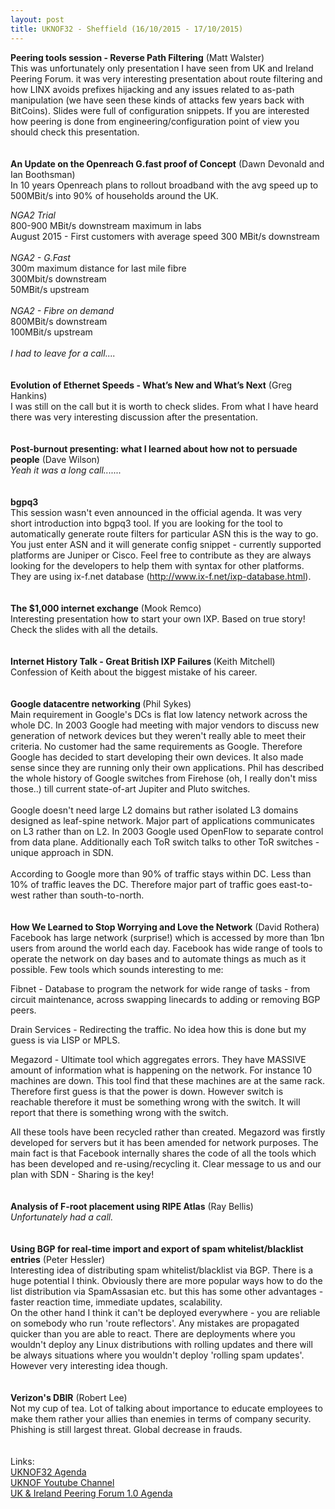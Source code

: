 ```yaml
---
layout: post
title: UKNOF32 - Sheffield (16/10/2015 - 17/10/2015) 
---
```


<b>Peering tools session - Reverse Path Filtering</b> (Matt Walster) <br>
This was unfortunately only presentation I have seen from UK and Ireland Peering Forum. it was very interesting presentation about route filtering and how LINX avoids prefixes hijacking and any issues related to as-path manipulation (we have seen these kinds of attacks few years back with BitCoins). Slides were full of configuration snippets. If you are interested how peering is done from engineering/configuration point of view you should check this presentation.
<br>
<br>
<br>
<b>An Update on the Openreach G.fast proof of Concept</b> (Dawn Devonald and Ian Boothsman) <br>
In 10 years Openreach plans to rollout broadband with the avg speed up to 500MBit/s into 90% of households around the UK.

<i>NGA2 Trial</i> <br>
800-900 MBit/s downstream maximum in labs<br>
August 2015 - First customers with average speed 300 MBit/s downstream<br>
<br>
<i>NGA2 - G.Fast</i> <br>
300m maximum distance for last mile fibre<br>
300Mbit/s downstream<br>
50MBit/s upstream<br>
<br>
<i>NGA2 - Fibre on demand</i> <br>
800MBit/s downstream<br>
100MBit/s upstream<br>
<br>
<i>I had to leave for a call....</i>
<br>
<br>
<br>
<b>Evolution of Ethernet Speeds - What’s New and What’s Next</b> (Greg Hankins) <br>
I was still on the call but it is worth to check slides. From what I have heard there was very interesting discussion after the presentation.
<br>
<br>
<br>
<b>Post-burnout presenting: what I learned about how not to persuade people</b> (Dave Wilson) <br>
<i>Yeah it was a long call.......</i>
<br>
<br>
<br>
<b>bgpq3</b> <br>
This session wasn't even announced in the official agenda. It was very short introduction into bgpq3 tool. If you are looking for the tool to automatically generate route filters for particular ASN this is the way to go. You just enter ASN and it will generate config snippet - currently supported platforms are Juniper or Cisco. Feel free to contribute as they are always looking for the developers to help them with syntax for other platforms. They are using ix-f.net database (<a href="http://www.ix-f.net/ixp-database.html">http://www.ix-f.net/ixp-database.html</a>).
<br>
<br>
<br>
<b>The $1,000 internet exchange</b> (Mook Remco) <br>
Interesting presentation how to start your own IXP. Based on true story! Check the slides with all the details.
<br>
<br>
<br>
<b>Internet History Talk - Great British IXP Failures </b> (Keith Mitchell) <br>
Confession of Keith about the biggest mistake of his career. 
<br>
<br>
<br>
<b>Google datacentre networking </b> (Phil Sykes) <br>
 Main requirement in Google's DCs is flat low latency network across the whole DC. In 2003 Google had meeting with major vendors to discuss new generation of network devices but they weren't really able to meet their criteria. No customer had the same requirements as Google. Therefore Google has decided to start developing their own devices. It also made sense since they are running only their own applications.
Phil has described the whole history of Google switches from Firehose (oh, I really don't miss those..) till current state-of-art Jupiter and Pluto switches. 
<br>
<br>
Google doesn't need large L2 domains but rather isolated L3 domains designed as leaf-spine network. Major part of applications communicates on L3 rather than on L2. In 2003 Google used OpenFlow to separate control from data plane. Additionally each ToR switch talks to other ToR switches - unique approach in SDN.
<br>
<br>
According to Google more than 90% of traffic stays within DC. Less than 10% of traffic leaves the DC. Therefore major part of traffic goes east-to-west rather than south-to-north.
<br>
<br>
<br>
<b>How We Learned to Stop Worrying and Love the Network</b> (David Rothera) <br>
Facebook has large network (surprise!) which is accessed by more than 1bn users from around the world each day. Facebook has wide range of tools to operate the network on day bases and to automate things as much as it possible. Few tools which sounds interesting to me:

Fibnet - Database to program the network for wide range of tasks - from circuit maintenance, across swapping linecards to adding or removing BGP peers.

Drain Services - Redirecting the traffic. No idea how this is done but my guess is via LISP or MPLS.

Megazord - Ultimate tool which aggregates errors. They have MASSIVE amount of information what is happening on the network. For instance 10 machines are down. This tool find that these machines are at the same rack. Therefore first guess is that the power is down. However switch is reachable therefore it must be something wrong with the switch. It will report that there is something wrong with the switch.

All these tools have been recycled rather than created. Megazord was firstly developed for servers but it has been amended for network purposes. The main fact is that Facebook internally shares the code of all the tools which has been developed and re-using/recycling it. Clear message to us and our plan with SDN - Sharing is the key!
<br>
<br>
<br>
<b>Analysis of F-root placement using RIPE Atlas</b> (Ray Bellis) <br>
<i>Unfortunately had a call.</i>
<br>
<br>
<br>
<b>Using BGP for real-time import and export of spam whitelist/blacklist entries</b> (Peter Hessler) <br>
Interesting idea of distributing spam whitelist/blacklist via BGP. There is a huge potential I think. Obviously there are more popular ways how to do the list distribution via SpamAssasian etc. but this has some other advantages - faster reaction time, immediate updates, scalability. <br>
On the other hand I think it can't be deployed everywhere - you are reliable on somebody who run 'route reflectors'. Any mistakes are propagated quicker than you are able to react. There are deployments where you wouldn't deploy any Linux distributions with rolling updates and there will be always situations where you wouldn't deploy 'rolling spam updates'. However very interesting idea though.
<br>
<br>
<br>
<b>Verizon's DBIR</b> (Robert Lee) <br>
Not my cup of tea. Lot of talking about importance to educate employees to make them rather your allies than enemies in terms of company security. Phishing is still largest threat. Global decrease in frauds.
<br>
<br>
<br>
Links:<br>
<a href="https://indico.uknof.org.uk/conferenceOtherViews.py?view=standard&confId=34">UKNOF32 Agenda</a><br>
<a href="https://www.youtube.com/user/UKNOFconf">UKNOF Youtube Channel</a><br>
<a href="https://ukandirelandpeering.net/agenda.php">UK & Ireland Peering Forum 1.0 Agenda</a><br>






